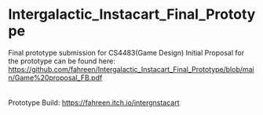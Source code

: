# Intergalactic_Instacart_Final_Prototype
 Final prototype submission for CS4483(Game Design)
Initial Proposal for the prototype can be found here: https://github.com/fahreen/Intergalactic_Instacart_Final_Prototype/blob/main/Game%20proposal_FB.pdf
<br>
<br>
<br>
Prototype Build: https://fahreen.itch.io/intergnstacart 
